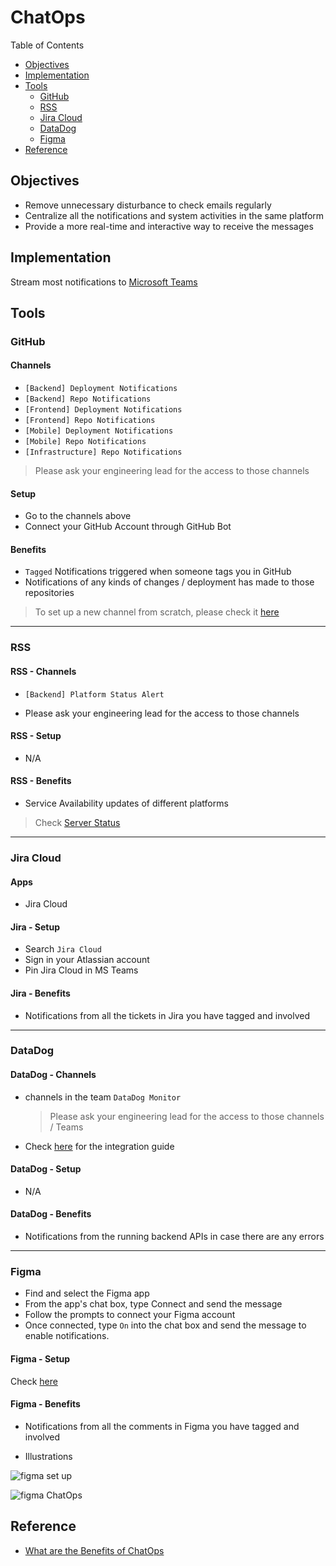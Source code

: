 # ChatOps <!-- omit in toc -->

Table of Contents

- [Objectives](#objectives)
- [Implementation](#implementation)
- [Tools](#tools)
  - [GitHub](#github)
  - [RSS](#rss)
  - [Jira Cloud](#jira-cloud)
  - [DataDog](#datadog)
  - [Figma](#figma)
- [Reference](#reference)

## Objectives

- Remove unnecessary disturbance to check emails regularly
- Centralize all the notifications and system activities in the same platform
- Provide a more real-time and interactive way to receive the messages

## Implementation

Stream most notifications to [Microsoft Teams](https://www.microsoft.com/en-us/microsoft-teams/group-chat-software "https://www.microsoft.com/en-us/microsoft-teams/group-chat-software")

## Tools

### GitHub

#### Channels <!-- omit in toc -->

- `[Backend] Deployment Notifications`
- `[Backend] Repo Notifications`
- `[Frontend] Deployment Notifications`
- `[Frontend] Repo Notifications`
- `[Mobile] Deployment Notifications`
- `[Mobile] Repo Notifications`
- `[Infrastructure] Repo Notifications`

> Please ask your engineering lead for the access to those channels

#### Setup <!-- omit in toc -->

- Go to the channels above
- Connect your GitHub Account through GitHub Bot

#### Benefits <!-- omit in toc -->

- `Tagged` Notifications triggered when someone tags you in GitHub
- Notifications of any kinds of changes / deployment has made to those repositories

> To set up a new channel from scratch, please check it [here](https://github.com/integrations/microsoft-teams "https://github.com/integrations/microsoft-teams")

---

### RSS

#### RSS - Channels <!-- omit in toc -->

- `[Backend] Platform Status Alert`

- Please ask your engineering lead for the access to those channels

#### RSS - Setup <!-- omit in toc -->

- N/A

#### RSS - Benefits <!-- omit in toc -->

- Service Availability updates of different platforms

> Check [Server Status](serverrss.md)

---

### Jira Cloud

#### Apps <!-- omit in toc -->

- Jira Cloud

#### Jira - Setup <!-- omit in toc -->

- Search `Jira Cloud`
- Sign in your Atlassian account
- Pin Jira Cloud in MS Teams

#### Jira - Benefits <!-- omit in toc -->

- Notifications from all the tickets in Jira you have tagged and involved

---

### DataDog

#### DataDog - Channels <!-- omit in toc -->

- channels in the team `DataDog Monitor`
  > Please ask your engineering lead for the access to those channels / Teams

- Check [here](https://docs.datadoghq.com/integrations/microsoft_teams "https://docs.datadoghq.com/integrations/microsoft_teams") for the integration guide

#### DataDog - Setup <!-- omit in toc -->

- N/A

#### DataDog - Benefits <!-- omit in toc -->

- Notifications from the running backend APIs in case there are any errors

---

### Figma

- Find and select the Figma app
- From the app's chat box, type Connect and send the message
- Follow the prompts to connect your Figma account
- Once connected, type `On` into the chat box and send the message to enable notifications.

#### Figma - Setup <!-- omit in toc -->

Check [here](https://help.figma.com/hc/en-us/articles/7405452518423-Figma-and-Microsoft-Teams "https://help.figma.com/hc/en-us/articles/7405452518423-Figma-and-Microsoft-Teams")

#### Figma - Benefits <!-- omit in toc -->

- Notifications from all the comments in Figma you have tagged and involved

- Illustrations

![figma set up](https://github.com/adamwan-nexplore/guidebook-nxp-hk/assets/124669872/8ba28515-17a7-403f-a8db-37e4a8333ea0)

![figma ChatOps](https://github.com/adamwan-nexplore/guidebook-nxp-hk/assets/124669872/f0a5dc82-a73a-4208-ae59-c0a454f66058)

## Reference

- [What are the Benefits of ChatOps](https://www.ibm.com/cloud/blog/benefits-of-chatops "https://www.ibm.com/cloud/blog/benefits-of-chatops")
